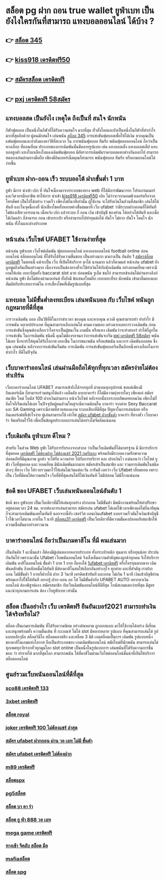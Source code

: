 # สล็อต pg ฝาก ถอน true wallet ยูฟ่าเบท เป็นยังไงใครกันที่สามารถ แทงบอลออนไลน์  ได้บ้าง ?

## 👉 [สล็อต 345](https://www.ufaeat.com/credit-free-50/)
## 👉 [kiss918 เครดิตฟรี50](https://www.ufaeat.com/ufabet-master-login/)
## 👉 [สมัครสล็อต เครดิตฟรี](https://www.ufaeat.com/)
## 👉 [pxj เครดิตฟรี 58สมัคร](https://www.ufaeat.com/regis-ufabet-master-free/)

##  แทงบอลสด   เป็นยังไง เหตุใด ถึงเป็นที่ สนใจ  นักพนัน 

 กีฬาฟุตบอล  เป็นหนึ่งในกีฬาที่ได้รับความสนใจ  มากที่สุด  ทั่วทั้งโลกและยังเป็นหนึ่งในกีฬาที่ทำกำไร มากที่สุดอีกด้วย ผู้คนมักสนใจ เล่นพนัน  [สล็อต 345](https://www.ufaeat.com/ufabet-master-login/) การแข่งขันฟุตบอลเพื่อให้ได้เงิน หากคุณเป็นแฟนฟุตบอลและกำลังมองหาวิธีที่สะดวก ใน การพนันฟุตบอล ทีมรัก  พนันฟุตบอลออนไลน์  ถือว่าเป็นทางเลือก ที่ยอดเยี่ยม ประเภทของการเดิมพันนั้นมีหลายรูปแบบ เช่น แทงบอลเต็ง แทงบอลสเต็ป แทงบอลสูงต่ำ แทงใบเหลืองใบแดงเดิมพันฟุตบอล มีอัตราการเดิมพันราคาบอลแตกต่างกันออกไป สามารถทดลองเล่นผ่านทางมือถือ เพียงมีอินเทอร์เน็ตคุณก็สามารถ พนันฟุตบอล  ทีมรัก หรือเกมออนไลน์ได้ง่ายขึ้น


## ยูฟ่าเบท ฝาก-ถอน เร็ว ระบบออโต้ ฝากขั้นต่ำ 1 บาท 

 ยูฟ่า มีการ นำเข้า   เบิก ที่ ทันใจเนื่องมาจากระบบของทาง web  ที่ได้มีการพัฒนาจาก โปรแกรมเมอร์และวิศวกรมืออาชีพ ทำให้การ นำเข้า [kiss918 เครดิตฟรี50](https://www.ufaeat.com/)   เบิก  ไม่ว่าจะจากคอมพิวเตอร์หรือจากโทรศัพท์ เป็นไปได้อย่าง รวดเร็ว เพียงไม่กี่นาทีเท่านั้น  ผู้ใช้งาน  จะได้รับเงินในส่วนที่สมาชิก  เล่นได้ได้ทันที  และในจุดนี้เองที่ นักเสี่ยงโชคทั้งหลายต่างชื่นชมมาที่ เว็บ  ufabet  ว่ามีระบบฝากถอนที่ได้ทันที  ไม่ต้องเสียเวลารอนาน เมื่อแจ้ง  เบิก แล้วระบบ ก็ ถอน เงิน เข้าบัญชี ของท่าน ได้อย่างได้ทันที  และเมื่อได้เงินแล้ว ก็สามารถ ถอน เข้ากระเป๋า หรือสามารถไปทำทุนต่อได้ ทันใจ   ไม่ยาก ทันใจ โดนใจ นักพนัน ทั้งในและต่างประเทศ

## หน้าเล่น เว็บไซต์  UFABET ใช้งานง่ายที่สุด 

หน้าเล่น ยูฟ่าเบท  เว็บไซต์เดิมพัน  ฟุตบอลออนไลน์ แทงบอลออนไลน์ football online  บ่อนออนไลน์ สล็อตออนไลน์  ที่ได้รับได้รับความชื่นชอบ เป็นอย่างมาก มาแรงเป็น อันดับ 1 [สมัครสล็อต เครดิตฟรี](https://www.ufaeat.com/regis-ufabet-master-free/)  ในตอนนี้  แม้จะเป็น เว็บ ที่เปิดให้บริการ มาได้  นานมาก แล้วก็ตามแต่ หน้าเล่น  ufabet  ยังถูกพูดถึงกันเป็นอย่างมาก เนื่องจากเป็นช่องทางที่จะใช้ทำเงินให้กับนักเดิมพัน   อย่างยอดเยี่ยม เพราะมีเกมให้เล่น เยอะที่สุดทั้ง  baccarat  slot  มวย  บ่อนพนัน   รูเล็ต  ชนไก่ สามารถเข้าเล่นได้ผ่านทางลิงก์  หน้าเล่น  ยูฟ่า คือไม่ต้องผ่านเอเย่นต์  ทั้งยังมี ข้อเสนอใหม่อีก เยอะแยะที่รอ นักพนัน  เข้ามาลิ้มลองและสัมผัสกับประสบการณ์ใน การเสี่ยงโชคที่เต็มรูปแบบที่สุด


## แทงบอล ไม่มีขั้นต่ำลงทะเบียน  เล่นพนันบอล กับ เว็บไซค์ พนันถูกกฎหมายที่ดีที่สุด

 การวางเดิมพัน  บอล เป็นวิธีที่ดีในการฆ่าเวลา ของคุณ และหากคุณ ดวงดี คุณสามารถทำ ทำกำไร มีการพนัน หลายปประเภท ที่คุณสามารถเลือกเล่นได้ ตามความชอบ อย่างแรกเลยการวางเดิมพัน ก่อนการแข่งขันซึ่งคุณต้องเลือกว่าใครจะเป็นผู้ชนะใน เกมนั้น หรือแทง เดิมพันว่าจะทำสกอร์ ทำได้กี่ลูกในการแข่งขัน ในการเดิมพัน ชนิดนี้ คุณไม่ต้องรอจนกว่าการแข่งขันจะเริ่ม [pxj เครดิตฟรี 58สมัคร](https://www.ufaeat.com/register/)  พนันได้เลย ซึ่งจะทำให้คุณได้รับโอกาส เยอะขึ้น ในการชนะพนัน หรือแพ้พนัน  และการ เดิมพันบอลสด ซึ่งคุณ เล่นพนัน หลังจากการแข่งขันเริ่มต้น การเดิมพัน  การแข่งขันฟุตบอลจึงเป็นอีกหนึ่งทางเลือกในการ ทำกำไร ที่ดีในปัจุบัน

## เว็บบาคาร่าออนไลน์  เล่นผ่านมือถือได้ทุกที่ทุกเวลา สมัครง่ายไม่ต้องทำเทิร์น

 เว็บบาคาร่าออนไลน์ UFABET สามารถเข้าถึงได้จากทุกที่ ผ่านบนทุกอุปกรณ์ ขอแค่เพียงมีอินเตอร์เน็ต ก็สามารถร่วมสนุกได้แล้ว  เคล็ดลับ  แทงบาคาร่า ก็ไม่มีความยุ่งยากใดๆ เพียงแค่ สมัครสมาชิก  ใหม่ โบนัส 100 ฝากเงินผ่านทาง หน้าเว็บไซต์ หลังจากนั้นรอระบบอัพเดทยอดเงิน เพียงไม่กี่อึดใจก็เริ่มเล่นได้เลย ในปัจจุบันผู้คนส่วนใหญ่จะมีความนิยมใน บาคาร่า จากค่าย Sexy Baccarat และ SA Gaming เพราะมีภาพที่สวยสดงดงาม ระบบเสียงที่ดีที่สุด ปัญหาในการเล่นน้อย หรืออินเตอร์เฟสที่เข้าใจง่าย ผู้เล่นสามารถใช้ เค้าไพ่  [สมัคร ufabet ฝากขั้นต่ำ](https://www.ufaeat.com/regis-ufabet-master-free/) บาคาร่า ที่ทางตัว เว็บบาคาร่า จัดเตรียมไว้ให้ เพื่อเป็นข้อมูลประกอบการเล่นได้อย่างไม่จัดกัดแน่นอน 


##  เว็บเดิมพัน  ยูฟ่าเบท ดีไหม ?

สำหรับ ในส่วน Web  ยูฟ่า  ได้รับการรับรองจากสากล ว่าเป็นเว็บเดิมพันที่ได้มาตรฐาน  มี มีการบริการที่สุดยอด [เครดิตฟรี ไม่ต้องฝาก ไม่ต้องแชร์ 2021 กดรับเอง](https://www.ufaeat.com/credit-free-50/) พร้อมกับมีระบบความรักษาความปลอดภัยที่มีคุณภาพ ลูกค้า  จะได้รับ ความง่าย   ไปกับการบริการ  และ ฝากเงินไว แน่นอนว่า เว็บไซต์   ยูฟ่า   เว็บที่สุดยอด และ ยอดเยี่ยม  มีนักเดิมพันมากมาย  สมัครเข้าเป็นสมาชิก  และ รวมการเดิมพันในชนิดต่างๆ ที่ทาง เว็บ ได้รวบรวมมาไว้ให้เล่นไม่เว้นแต่ละวัน การันตี เลยว่า เว็บ Ufabet   เยี่ยมยอด  เพราะเป็น เว็บที่มีคนให้ความสนใจ เว็บที่ดีที่สุดเล่นได้ก็ได้เงินทันที ไม่มีปลอม ไม่มีโกงแน่นอน


## ข้อดี ของ UFABET  เว็บเล่นพนันออนไลน์อันดับ 1 

ข้อดี ของ ยูฟ่าเบท เป็นเว็บเดียวที่มีให้เล่นทุกอย่าง ฝากถอน ไม่มีขั้นต่ํา  มีพนักงานพร้อมให้คำปรึกษาอยู่ตลอดเวลา 24 ชม. หากต้องการเล่นสามารถ  สมัครเล่น ufabet  ได้เลยใช้เวลาเพียงแค่ไม่กี่นาทีคุณก็จะสามารถเดิมพันเลยในทันที นอกจากนี้ยัง เซอร์วิส  ถอนเงินufabet  แบบรวดเร็วมันใจเงินเข้าบัญชีไวใช้เวลาไม่นาน ภายใน 1 นาที [สล็อตu31 เครดิตฟรี](https://www.ufaeat.com/ufabet-master-login/) เป็นเว็บเดียวที่มีความมั่นคงปลอดภัยสมาชิกให้ความเชื่อมั่นมาอย่างยาวนาน


## บาคาร่าออนไลน์  ถือว่าเป็นเกมคาสิโน ที่มี คนเล่นมาก

เป็นอันดับ 1  ฉะนั้นแล้ว  ก็ต้องมีผู้เล่นหลากหลายประเภท ทั้งกระเป๋าหนัก ทุนมาก หรือทุนน้อย ประปนกันกันไป เพราะฉะนั้น Ufabet เว็บพนันออนไลน์  จึงเล็งเห็นความสำคัญของลูกค้าทุกคน จึงให้บริการ เดิมพัน คาสิโนออนไลน์ ขั้นต่ํา 1 บาท 1 บาท ก็แทงได้ [1ufabet เครดิตฟรี](https://www.ufaeat.com/ทางเข้ายูฟ่าเบท-ufabet/) หรือใครทุนมากมาก เดิมพันหลักพัน ถึงหลักหมื่นได้ทันที มีห้องคาสิโนสดให้เลือกกันอย่างจุใจ ทุกค่าย และที่สำคัญ เราฝากถอน ไม่มีขั้นต่ำ 1 บาทก็ฝากได้ ฝาก 3 วินาที เครดิตเข้าทันที และถอน ไม่เกิน 1 นาที เงินเข้าบัญชีท่าน พร้อมเอาไปใช้ได้ทันที อยากรู้ ฝาก-ถอน ออ โต้ ไม่มีขั้นต่ำกับ UFABET AUTO อยากหาเงินออนไลน์ ต้องพิสูจน์เอง สมัครสมาชิก กับเว็บเดิมพันออนไลน์ที่ดีที่สุด โบนัสเกมแตกง่ายที่สุด มีสูตรแนะนำทุกเกมการเล่น ต้อง  เว็บยูฟ่าเบท เท่านั้น

## สล็อต  เป็นอย่างไร **เว็บ เครดิตฟรี ยืนยันเบอร์2021** สามารถทำเงินได้จริงหรือไม่?

 สล็อต  เป็นเกมการเดิมพัน ที่ได้รับความนิยม อย่างล้นหลาม  ถูกออกแบบ มาให้ใช้งานได้อย่าง ดีเยี่ยม  และสนุกพร้อมทั้ง ความตื่นเต้น ที่ กะเกณฑ์ ไม่ได้  slot  มีหลากหลาย รูปแบบ  ที่คุณสามารถเล่นได้ รูปแบบหลักๆคือ  สล็อตวิดีโอ สล็อตคลาสสิก และสล็อต 3 มิติ เกมสล็อตเป็นการ เดิมพัน  รูปแบบหนึ่ง ของคาสิโนเกมแห่งโอกาส ถือเป็นประเภทของ เกมเดิมพันออนไลน์  สมัยใหม่ที่นักพนัน สามารถเล่นได้ทุกเพศทุกวัยจากทั่วทุกมุมโลก  slot online เป็นหนึ่งในรูปแบบการ เล่นพนันที่ได้รับความการชื่นชอบ  ว่า  ทำรายได้ มากที่สุดโลก สามารถพนัน ได้ที่คาสิโนผ่านเว็บไซต์ออนไลน์ชั้นนำที่เปิดให้บริการ สล็อตออนไลน์ 


## ศูนย์รวมเว็บพนันออนไลน์ที่ดีที่สุด

### [sco88 เครดิตฟรี 133](https://atom.io/themes/ทางเข้า%20ufaeat%20สล็อต%20ฝาก%2050%20รับ%20100%20ถอนไม่อั้นpg%20008%20สล็อต%20เว็บตรง%20100%)
### [3xbet เครดิตฟรี](https://atom.io/themes/ทางเข้า%20ufaeat%20สล็อต%20xo%20888%20วอ%20ล%20เล็%20ต%20008%20สล็อต%20เว็บตรง%20100%)
### [สล็อต royal](https://atom.io/themes/ทางเข้า%20ufaeat%20สล็อต1668%20008%20สล็อต%20เว็บตรง%20100%)
### [joker เครดิตฟรี 100 ไม่ต้องแชร์ ล่าสุด](https://atom.io/themes/ทางเข้า%20ufaeat%20สล็อต%20ฝาก%2050%20รับ%20100%20008%20สล็อต%20เว็บตรง%20100%)
### [สมัคร ufabet ฝากถอน ผ่าน วอ เลท ไม่มี ขั้นต่ํา](https://atom.io/themes/ทางเข้า%20ufaeat%20mgwin88%20เครดิตฟรี%20008%20สล็อต%20เว็บตรง%20100%)
### [สมัคร ufabet เครดิตฟรี ไม่ต้องฝาก](https://atom.io/themes/ทางเข้า%20ufaeat%20pg%20สล็อต%20168%20008%20สล็อต%20เว็บตรง%20100%)
### [m89 เครดิตฟรี](https://atom.io/themes/ทางเข้า%20ufaeat%20vip2541เครดิตฟรี%20008%20สล็อต%20เว็บตรง%20100%)
### [สล็อตspx](https://atom.io/themes/ทางเข้า%20ufaeat%20zs8%20เครดิตฟรี%20008%20สล็อต%20เว็บตรง%20100%)
### [pg5สล็อต](https://atom.io/themes/ทางเข้า%20ufaeat%20สล็อตxo%20ออโต้%20008%20สล็อต%20เว็บตรง%20100%)
### [สล็อต บา คา ร่า](https://atom.io/themes/ทางเข้า%20ufaeat%20สล็อต%20super%20008%20สล็อต%20เว็บตรง%20100%)
### [สล็อต ยู ฟ่า 888 วอ เลท](https://atom.io/themes/ทางเข้า%20ufaeat%20เครดิตฟรี50%20008%20สล็อต%20เว็บตรง%20100%)
### [mega game เครดิตฟรี](https://atom.io/themes/ทางเข้า%20ufaeat%20superslotเครดิตฟรี50%20008%20สล็อต%20เว็บตรง%20100%)
### [ทางเข้า จีคลับ สล็อต มือ](https://atom.io/themes/ทางเข้า%20ufaeat%20ufa191%20เครดิตฟรี%20008%20สล็อต%20เว็บตรง%20100%)
### [mafiaสล็อต](https://atom.io/themes/ทางเข้า%20ufaeat%20w550เครดิตฟรี%20008%20สล็อต%20เว็บตรง%20100%)
### [สล็อต spg](https://atom.io/themes/ทางเข้า%20ufaeat%20สล็อต888%20โอน%20ผ่าน%20วอ%20เลท%20ไม่มีขั้นต่ํา%20008%20สล็อต%20เว็บตรง%20100%)